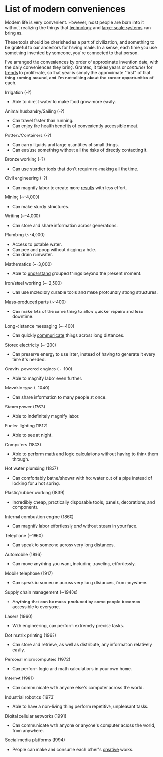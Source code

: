 
# List of modern conveniences

Modern life is very convenient. However, most people are born into it without realizing the things that [technology](technology.md) and [large-scale systems](groups-large.md) can bring us.

These tools should be cherished as a part of civilization, and something to be grateful to our ancestors for having made. In a sense, each time you use something invented by someone, you're connected to that person.

I've arranged the conveniences by order of approximate invention date, with the daily conveniences they bring. Granted, it takes years or *centuries* for [trends](trends.md) to proliferate, so that year is simply the approximate "first" of that thing coming around, and I'm not talking about the career opportunities of each.

Irrigation (-?)

- Able to direct water to make food grow more easily.

Animal husbandry/Sailing (-?)

- Can travel faster than running.
- Can enjoy the health benefits of conveniently accessible meat.

Pottery/Containers (-?)

- Can carry liquids and large quantities of small things.
- Can eat/use something without all the risks of directly contacting it.

Bronze working (-?)

- Can use sturdier tools that don't require re-making all the time.

Civil engineering (-?)

- Can magnify labor to create more [results](mind-creativity-results.md) with less effort.

Mining (~-4,000)

- Can make sturdy structures.

Writing (~-4,000)

- Can store and share information across generations.

Plumbing (~-4,000)

- Access to potable water.
- Can pee and poop without digging a hole.
- Can drain rainwater.

Mathematics (~-3,000)

- Able to [understand](understanding.md) grouped things beyond the present moment.

Iron/steel working (~-2,500)

- Can use incredibly durable tools and make profoundly strong structures.

Mass-produced parts (~-400)

- Can make lots of the same thing to allow quicker repairs and less downtime.

Long-distance messaging (~-400)

- Can quickly [communicate](language.md) things across long distances.

Stored electricity (~-200)

- Can preserve energy to use later, instead of having to generate it every time it's needed.

Gravity-powered engines (~-100)

- Able to magnify labor even further.

Movable type (~1040)

- Can share information to many people at once.

Steam power (1763)

- Able to indefinitely magnify labor.

Fueled lighting (1812)

- Able to see at night.

Computers (1833)

- Able to perform [math](math.md) and [logic](logic.md) calculations without having to think them through.

Hot water plumbing (1837)

- Can comfortably bathe/shower with hot water out of a pipe instead of looking for a hot spring.

Plastic/rubber working (1839)

- Incredibly cheap, practically disposable tools, panels, decorations, and components.

Internal combustion engine (1860)

- Can magnify labor effortlessly *and* without steam in your face.

Telephone (~1860)

- Can speak to someone across very long distances.

Automobile (1896)

- Can move anything you want, including traveling, effortlessly.

Mobile telephone (1917)

- Can speak to someone across very long distances, from anywhere.

Supply chain management (~1940s)

- Anything that can be mass-produced by some people becomes accessible to everyone.

Lasers (1960)

- With engineering, can perform extremely precise tasks.

Dot matrix printing (1968)

- Can store and retrieve, as well as distribute, any information relatively easily.

Personal microcomputers (1972)

- Can perform logic and math calculations in your own home.

Internet (1981)

- Can communicate with anyone else's computer across the world.

Industrial robotics (1973)

- Able to have a non-living thing perform repetitive, unpleasant tasks.

Digital cellular networks (1991)

- Can communicate with anyone or anyone's computer across the world, from anywhere.

Social media platforms (1994)

- People can make and consume each other's [creative](mind-creativity.md) works.
